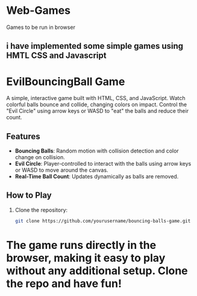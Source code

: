 # Web-Games
Games to be run in browser

## i have implemented some simple games using HMTL CSS and Javascript
# EvilBouncingBall Game

A simple, interactive game built with HTML, CSS, and JavaScript. Watch colorful balls bounce and collide, changing colors on impact. Control the "Evil Circle" using arrow keys or WASD to "eat" the balls and reduce their count.

## Features
- **Bouncing Balls**: Random motion with collision detection and color change on collision.
- **Evil Circle**: Player-controlled to interact with the balls using arrow keys or WASD to move around the canvas.
- **Real-Time Ball Count**: Updates dynamically as balls are removed.

## How to Play
1. Clone the repository:
   ```bash
   git clone https://github.com/yourusername/bouncing-balls-game.git

# The game runs directly in the browser, making it easy to play without any additional setup. Clone the repo and have fun!
